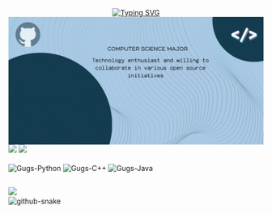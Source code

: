 <div align="center">
  <a href="https://git.io/typing-svg">
    <img src="https://readme-typing-svg.demolab.com?font=Fira+Code&weight=500&size=22&pause=1000&color=1B1479&center=true&vCenter=true&random=false&width=524&lines=%E2%8A%B9+Welcome+to+my+profile!+%CB%99%E1%B5%95%CB%99+%E2%8A%B9+" alt="Typing SVG">
  </a>
</div>

<img align="center" alt="" src="./src/header.gif">

<div>
  <img height = 180em, src = "https://github-readme-stats.vercel.app/api?username=ProgGugs&show_icons=true&theme=blue_navy">
  <img height = 180em, src = "https://github-readme-stats.vercel.app/api/top-langs/?username=ProgGugs&layout=compact&langs_count=5&size_weight=0.5&count_weight=0.5&theme=blue_navy">
</div>

<div syle="display: inline_block"><br>
 <img align = "center" alt = "Gugs-Python" height = "40" width = "50" src="https://cdn.jsdelivr.net/gh/devicons/devicon@latest/icons/python/python-original.svg">
 <img align = "center" alt = "Gugs-C++" height = "40" width = "50" src="https://cdn.jsdelivr.net/gh/devicons/devicon@latest/icons/java/java-original.svg">
 <img align = "center" alt = "Gugs-Java" height = "40" width = "50" src="https://cdn.jsdelivr.net/gh/devicons/devicon@latest/icons/cplusplus/cplusplus-original.svg">
</div>

##

<div>
 <a href= "https://www.linkedin.com/in/gustavo-emerick-dos-santos-32aba52a2/" target="_blank"><img src="https://img.shields.io/badge/LinkedIn-0077B5?style=for-the-badge&logo=linkedin&logoColor=white" target="_blank"></a>
</div>

<picture>
  <source media="(prefers-color-scheme: dark)" srcset="https://raw.githubusercontent.com/ProgGugs/ProgGugs/output/github-snake-dark.svg" />
  <source media="(prefers-color-scheme: light)" srcset="https://raw.githubusercontent.com/ProgGugs/ProgGugs/output/github-snake.svg" />
  <img alt="github-snake" src="https://raw.githubusercontent.com/tobiasmeyhoefer/tobiasmeyhoefer/output/github-snake.svg" />
</picture>
